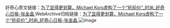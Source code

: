 好奇心原文链接：[为了显得更划算，Michael Kors虚构了一个“折前价”_时尚_好奇心日报-张金晶 ](https://www.qdaily.com/articles/10809.html)
WebArchive归档链接：[为了显得更划算，Michael Kors虚构了一个“折前价”_时尚_好奇心日报-张金晶 ](http://web.archive.org/web/20190623163229/https://www.qdaily.com/articles/10809.html)
![image](http://ww3.sinaimg.cn/large/007d5XDply1g3wcs3p3yfj30u02vsb29)